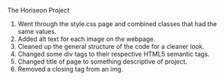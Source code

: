 The Horiseon Project

1. Went through the style.css page and combined classes that had the same values.
2. Added alt text for each image on the webpage.
3. Cleaned up the general structure of the code for a cleaner look.
4. Changed some div tags to their respective HTML5 semantic tags.
5. Changed title of page to something descriptive of project.
6. Removed a closing tag from an img.